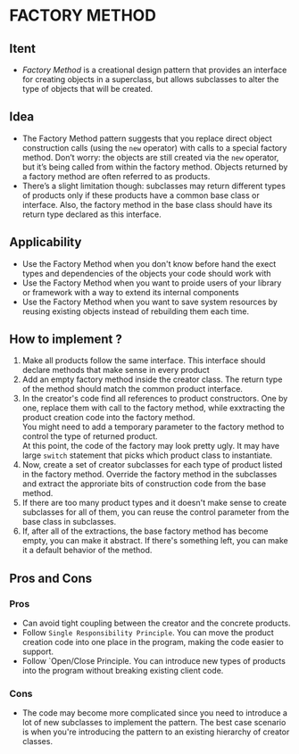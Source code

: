 # FACTORY METHOD
## Itent
- *Factory Method* is a creational design pattern that provides an interface for creating objects in a superclass, but allows subclasses to alter the type of objects that will be created. 
## Idea
- The Factory Method pattern suggests that you replace direct object construction calls (using the `new` operator) with calls to a special factory method. Don’t worry: the objects are still created via the `new` operator, but it’s being called from within the factory method. Objects returned by a factory method are often referred to as products.
- There’s a slight limitation though: subclasses may return different types of products only if these products have a common base class or interface. Also, the factory method in the base class should have its return type declared as this interface.
## Applicability
- Use the Factory Method when you don't know before hand the exect types and dependencies of the objects your code should work with
- Use the Factory Method when you want to proide users of your library or framework with a way to extend its internal components
- Use the Factory Method when you want to save system resources by reusing existing objects instead of rebuilding them each time.
## How to implement ?
1. Make all products follow the same interface. This interface should declare methods that make sense in every product
2. Add an empty factory method inside the creator class. The return type of the method should match the common product interface.
3. In the creator's code find all references to product constructors. One by one, replace them with call to the factory method, while exxtracting the product creation code into the factory method.<br />
You might need to add a temporary parameter to the factory method to control the type of returned product. <br />
At this point, the code of the factory may look pretty ugly. It may have large `switch` statement that picks which product class to instantiate.
4. Now, create a set of creator subclasses for each type of product listed in the factory method. Override the factory method in the subclasses and extract the approriate bits of construction code from the base method.
5. If there are too many product types and it doesn't make sense to create subclasses for all of them, you can reuse the control parameter from the base class in subclasses.
6. If, after all of the extractions, the base factory method has become empty, you can make it abstract. If there's something left, you can make it a default behavior of the method.
## Pros and Cons
### Pros
- Can avoid tight coupling between the creator and the concrete products.
- Follow `Single Responsibility Principle`. You can move the product creation code into one place in the program, making the code easier to support.
- Follow `Open/Close Principle. You can introduce new types of products into the program without breaking existing client code.
### Cons
- The code may become more complicated since you need to introduce a lot of new subclasses to implement the pattern. The best case scenario is when you're introducing the pattern to an existing hierarchy of creator classes.

